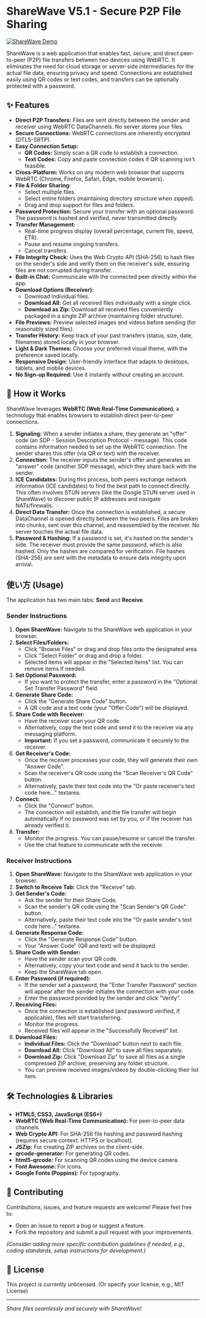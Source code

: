 # ShareWave V5.1 - Secure P2P File Sharing

[![ShareWave Demo](./docs/screenshot.gif)](https://your-demo-link-here.com) <!-- Optional: Add a screenshot/GIF -->

ShareWave is a web application that enables fast, secure, and direct peer-to-peer (P2P) file transfers between two devices using WebRTC. It eliminates the need for cloud storage or server-side intermediaries for the actual file data, ensuring privacy and speed. Connections are established easily using QR codes or text codes, and transfers can be optionally protected with a password.

## ✨ Features

*   **Direct P2P Transfers:** Files are sent directly between the sender and receiver using WebRTC DataChannels. No server stores your files.
*   **Secure Connections:** WebRTC connections are inherently encrypted (DTLS-SRTP).
*   **Easy Connection Setup:**
    *   **QR Codes:** Simply scan a QR code to establish a connection.
    *   **Text Codes:** Copy and paste connection codes if QR scanning isn't feasible.
*   **Cross-Platform:** Works on any modern web browser that supports WebRTC (Chrome, Firefox, Safari, Edge, mobile browsers).
*   **File & Folder Sharing:**
    *   Select multiple files.
    *   Select entire folders (maintaining directory structure when zipped).
    *   Drag and drop support for files and folders.
*   **Password Protection:** Secure your transfer with an optional password. The password is hashed and verified, never transmitted directly.
*   **Transfer Management:**
    *   Real-time progress display (overall percentage, current file, speed, ETR).
    *   Pause and resume ongoing transfers.
    *   Cancel transfers.
*   **File Integrity Check:** Uses the Web Crypto API (SHA-256) to hash files on the sender's side and verify them on the receiver's side, ensuring files are not corrupted during transfer.
*   **Built-in Chat:** Communicate with the connected peer directly within the app.
*   **Download Options (Receiver):**
    *   Download individual files.
    *   **Download All:** Get all received files individually with a single click.
    *   **Download as Zip:** Download all received files conveniently packaged in a single ZIP archive (maintaining folder structure).
*   **File Previews:** Preview selected images and videos before sending (for reasonably sized files).
*   **Transfer History:** Keep track of your past transfers (status, size, date, filenames) stored locally in your browser.
*   **Light & Dark Themes:** Choose your preferred visual theme, with the preference saved locally.
*   **Responsive Design:** User-friendly interface that adapts to desktops, tablets, and mobile devices.
*   **No Sign-up Required:** Use it instantly without creating an account.

## 🚀 How it Works

ShareWave leverages **WebRTC (Web Real-Time Communication)**, a technology that enables browsers to establish direct peer-to-peer connections.

1.  **Signaling:** When a sender initiates a share, they generate an "offer" code (an SDP - Session Description Protocol - message). This code contains information needed to set up the WebRTC connection. The sender shares this offer (via QR or text) with the receiver.
2.  **Connection:** The receiver inputs the sender's offer and generates an "answer" code (another SDP message), which they share back with the sender.
3.  **ICE Candidates:** During this process, both peers exchange network information (ICE candidates) to find the best path to connect directly. This often involves STUN servers (like the Google STUN server used in ShareWave) to discover public IP addresses and navigate NATs/firewalls.
4.  **Direct Data Transfer:** Once the connection is established, a secure DataChannel is opened directly between the two peers. Files are broken into chunks, sent over this channel, and reassembled by the receiver. No server touches the actual file data.
5.  **Password & Hashing:** If a password is set, it's hashed on the sender's side. The receiver must provide the same password, which is also hashed. Only the hashes are compared for verification. File hashes (SHA-256) are sent with the metadata to ensure data integrity upon arrival.

## 使い方 (Usage)

The application has two main tabs: **Send** and **Receive**.

### Sender Instructions

1.  **Open ShareWave:** Navigate to the ShareWave web application in your browser.
2.  **Select Files/Folders:**
    *   Click "Browse Files" or drag and drop files onto the designated area.
    *   Click "Select Folder" or drag and drop a folder.
    *   Selected items will appear in the "Selected Items" list. You can remove items if needed.
3.  **Set Optional Password:**
    *   If you want to protect the transfer, enter a password in the "Optional: Set Transfer Password" field.
4.  **Generate Share Code:**
    *   Click the "Generate Share Code" button.
    *   A QR code and a text code (your "Offer Code") will be displayed.
5.  **Share Code with Receiver:**
    *   Have the receiver scan your QR code.
    *   Alternatively, copy the text code and send it to the receiver via any messaging platform.
    *   **Important:** If you set a password, communicate it securely to the receiver.
6.  **Get Receiver's Code:**
    *   Once the receiver processes your code, they will generate their own "Answer Code".
    *   Scan the receiver's QR code using the "Scan Receiver's QR Code" button.
    *   Alternatively, paste their text code into the "Or paste receiver's text code here..." textarea.
7.  **Connect:**
    *   Click the "Connect" button.
    *   The connection will establish, and the file transfer will begin automatically if no password was set by you, or if the receiver has already verified it.
8.  **Transfer:**
    *   Monitor the progress. You can pause/resume or cancel the transfer.
    *   Use the chat feature to communicate with the receiver.

### Receiver Instructions

1.  **Open ShareWave:** Navigate to the ShareWave web application in your browser.
2.  **Switch to Receive Tab:** Click the "Receive" tab.
3.  **Get Sender's Code:**
    *   Ask the sender for their Share Code.
    *   Scan the sender's QR code using the "Scan Sender's QR Code" button.
    *   Alternatively, paste their text code into the "Or paste sender's text code here..." textarea.
4.  **Generate Response Code:**
    *   Click the "Generate Response Code" button.
    *   Your "Answer Code" (QR and text) will be displayed.
5.  **Share Code with Sender:**
    *   Have the sender scan your QR code.
    *   Alternatively, copy your text code and send it back to the sender.
    *   Keep the ShareWave tab open.
6.  **Enter Password (if required):**
    *   If the sender set a password, the "Enter Transfer Password" section will appear after the sender initiates the connection with your code.
    *   Enter the password provided by the sender and click "Verify".
7.  **Receiving Files:**
    *   Once the connection is established (and password verified, if applicable), files will start transferring.
    *   Monitor the progress.
    *   Received files will appear in the "Successfully Received" list.
8.  **Download Files:**
    *   **Individual Files:** Click the "Download" button next to each file.
    *   **Download All:** Click "Download All" to save all files separately.
    *   **Download Zip:** Click "Download Zip" to save all files as a single compressed ZIP archive, preserving any folder structure.
    *   You can preview received images/videos by double-clicking their list item.

## 🛠️ Technologies & Libraries

*   **HTML5, CSS3, JavaScript (ES6+)**
*   **WebRTC (Web Real-Time Communication):** For peer-to-peer data channels.
*   **Web Crypto API:** For SHA-256 file hashing and password hashing (requires secure context: HTTPS or localhost).
*   **JSZip:** For creating ZIP archives on the client-side.
*   **qrcode-generator:** For generating QR codes.
*   **html5-qrcode:** For scanning QR codes using the device camera.
*   **Font Awesome:** For icons.
*   **Google Fonts (Poppins):** For typography.

## 🤝 Contributing

Contributions, issues, and feature requests are welcome! Please feel free to:
*   Open an issue to report a bug or suggest a feature.
*   Fork the repository and submit a pull request with your improvements.

*(Consider adding more specific contribution guidelines if needed, e.g., coding standards, setup instructions for development.)*

## 📜 License

This project is currently unlicensed. (Or specify your license, e.g., MIT License)

---
*Share files seamlessly and securely with ShareWave!*
